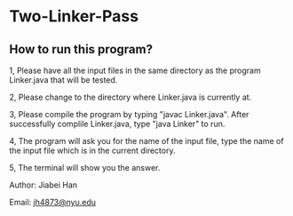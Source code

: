 # Two-Linker-Pass

## How to run this program?

1, Please have all the input files in the same directory as the program Linker.java that will be tested.

2, Please change to the directory where Linker.java is currently at.

3, Please compile the program by typing "javac Linker.java". After successfully complile Linker.java, type "java Linker" to run.

4, The program will ask you for the name of the input file, type the name of the input file which is in the current directory.

5, The terminal will show you the answer.

Author: Jiabei Han

Email: jh4873@nyu.edu
